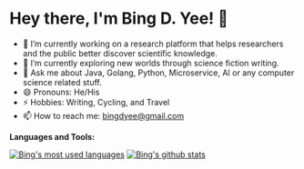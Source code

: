 # Hey there, I'm Bing D. Yee! 👋

- 🔭 I’m currently working on a research platform that helps researchers and the public better discover scientific knowledge.
- 🌱 I’m currently exploring new worlds through science fiction writing.
- 💬 Ask me about Java, Golang, Python, Microservice, AI or any computer science related stuff.
- 😄 Pronouns: He/His
- ⚡ Hobbies: Writing, Cycling, and Travel
- 📫 How to reach me: [bingdyee@gmail.com](mailto:bingdyee@gmail.com)

**Languages and Tools:** 

[![Bing's most used languages](https://github-readme-stats.vercel.app/api/top-langs/?username=bingdyee&theme=light&count_private=true&layout=compact)](https://github.com/bingdyee)
[![Bing's github stats](https://github-readme-stats.vercel.app/api?username=bingdyee&show_icons=true&theme=light&line_height=27&include_all_commits=true&count_private=true&hide=issues,prs)](https://github.com/bingdyee)
